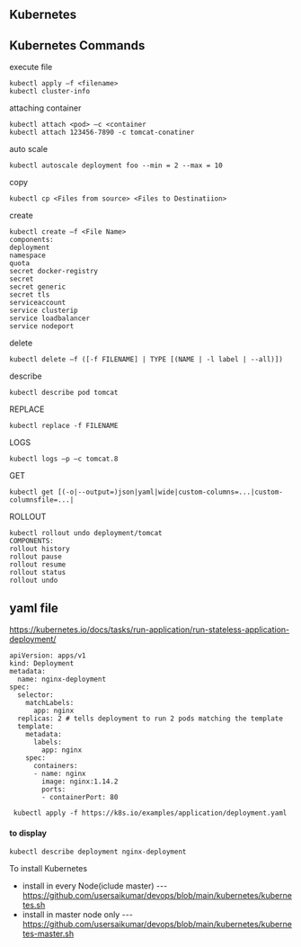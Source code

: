 ## Kubernetes

## Kubernetes Commands
execute file

```
kubectl apply –f <filename>
kubectl cluster-info
```
attaching container
```
kubectl attach <pod> –c <container
kubectl attach 123456-7890 -c tomcat-conatiner
```
auto scale
```
kubectl autoscale deployment foo --min = 2 --max = 10
```
copy
```
kubectl cp <Files from source> <Files to Destinatiion>
```
create
```
kubectl create –f <File Name>
components:
deployment
namespace
quota
secret docker-registry
secret
secret generic
secret tls
serviceaccount
service clusterip
service loadbalancer
service nodeport
```
delete
```
kubectl delete –f ([-f FILENAME] | TYPE [(NAME | -l label | --all)])
```
describe
```
kubectl describe pod tomcat
```
REPLACE
```
kubectl replace -f FILENAME
```
LOGS
```
kubectl logs –p –c tomcat.8
```
GET
```
kubectl get [(-o|--output=)json|yaml|wide|custom-columns=...|custom-columnsfile=...|
```
ROLLOUT
```
kubectl rollout undo deployment/tomcat
COMPONENTS:
rollout history
rollout pause
rollout resume
rollout status
rollout undo
```

## yaml file

https://kubernetes.io/docs/tasks/run-application/run-stateless-application-deployment/

```
apiVersion: apps/v1
kind: Deployment
metadata:
  name: nginx-deployment
spec:
  selector:
    matchLabels:
      app: nginx
  replicas: 2 # tells deployment to run 2 pods matching the template
  template:
    metadata:
      labels:
        app: nginx
    spec:
      containers:
      - name: nginx
        image: nginx:1.14.2
        ports:
        - containerPort: 80
```
```
 kubectl apply -f https://k8s.io/examples/application/deployment.yaml
```
#### to display
```
kubectl describe deployment nginx-deployment
```


To install Kubernetes

- install in every Node(iclude master) --- https://github.com/usersaikumar/devops/blob/main/kubernetes/kubernetes.sh
- install in master node only --- https://github.com/usersaikumar/devops/blob/main/kubernetes/kubernetes-master.sh
